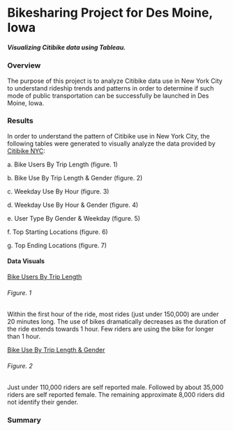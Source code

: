 # Bikesharing Project for Des Moine, Iowa
##### Visualizing Citibike data using Tableau.
### Overview
The purpose of this project is to analyze Citibike data use in New York City to understand rideship trends and patterns in order to determine if such mode of public transportation can be successfully be launched in Des Moine, Iowa.

### Results
In order to understand the pattern of Citibike use in New York City, the following tables were generated to visually analyze the data provided by [Citibike NYC](https://ride.citibikenyc.com/system-data):

a. Bike Users By Trip Length (figure. 1)

b. Bike Use By Trip Length & Gender (figure. 2)

c. Weekday Use By Hour (figure. 3)

d. Weekday Use By Hour & Gender (figure. 4)

e. User Type By Gender & Weekday (figure. 5)

f. Top Starting Locations (figure. 6)

g. Top Ending Locations (figure. 7)

#### Data Visuals

[Bike Users By Trip Length](https://github.com/jwhberrios/Bikesharing/blob/main/Resources/Checkout_User.png)
###### Figure. 1
Within the first hour of the ride, most rides (just under 150,000) are under 20 minutes long. The use of bikes dramatically decreases as the duration of the ride extends towards 1 hour. Few riders are using the bike for longer than 1 hour. 

[Bike Use By Trip Length & Gender](Resources/Checkout_gender.png)
###### Figure. 2
Just under 110,000 riders are self reported male. Followed by about 35,000 riders are self reported female. The remaining approximate 8,000 riders did not identify their gender.


### Summary
